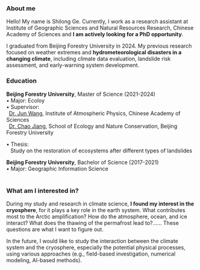 

### About me

Hello! My name is Shilong Ge. Currently, I work as a research assistant at Institute of Geographic Sciences and Natural Resources Research, Chinese Academy of Sciences and **I am actively looking for a PhD opportunity**.

I graduated from Beijing Forestry University in 2024. My previous research focused on weather extremes and **hydrometeorological disasters in a changing climate**, including climate data evaluation, landslide risk assessment, and early-warning system development.


### Education

**Beijing Forestry University**, Master of Science (2021-2024)<br>
• Major: Ecoloy<br>
• Supervisor:<br>
&ensp;[Dr. Jun Wang](https://nzc.iap.ac.cn/info?uid=MzA=), Institute of Atmospheric Physics, Chinese Academy of Sciences<br>
&ensp;[Dr. Chao Jiang](https://styzrbh.bjfu.edu.cn/szdw/zrjs/qqbhstxfjs/a35a1dfd88994bad9c851bef51520f34.htm), School of Ecology and Nature Conservation, Beijing Forestry University

• Thesis:<br>
&ensp; Study on the restoration of ecosystems after different types of landslides


**Beijing Forestry University**, Bachelor of Science (2017-2021) <br>
• Major: Geographic Information Science
 <br>
 <br>

### What am I interested in? 

During my study and research in climate science, **I found my interest in the cryosphere**, for it plays a key role in the earth system. What contributes most to the Arctic amplification? How do the atmosphere, ocean, and ice interact? What does the thawing of the permafrost lead to?...... These questions are what I want to figure out.

In the future, I would like to study the interaction between the climate system and the cryosphere, especially the potential physical processes, using various approaches (e.g., field-based investigation, numerical modeling, AI-based methods).
